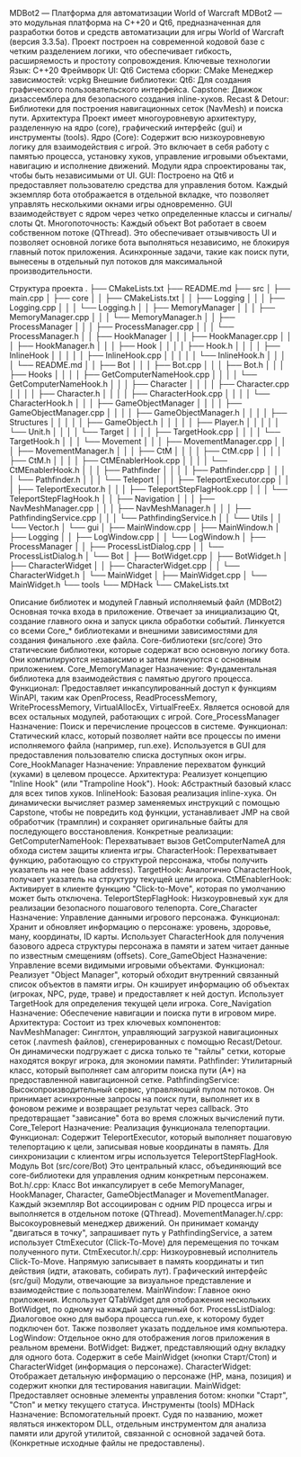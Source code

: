 MDBot2 — Платформа для автоматизации World of Warcraft
MDBot2 — это модульная платформа на C++20 и Qt6, предназначенная для разработки ботов и средств автоматизации для игры World of Warcraft (версия 3.3.5a). Проект построен на современной кодовой базе с четким разделением логики, что обеспечивает гибкость, расширяемость и простоту сопровождения.
Ключевые технологии
Язык: C++20
Фреймворк UI: Qt6
Система сборки: CMake
Менеджер зависимостей: vcpkg
Внешние библиотеки:
Qt6: Для создания графического пользовательского интерфейса.
Capstone: Движок дизассемблера для безопасного создания inline-хуков.
Recast & Detour: Библиотеки для построения навигационных сеток (NavMesh) и поиска пути.
Архитектура
Проект имеет многоуровневую архитектуру, разделенную на ядро (core), графический интерфейс (gui) и инструменты (tools).
Ядро (Core): Содержит всю низкоуровневую логику для взаимодействия с игрой. Это включает в себя работу с памятью процесса, установку хуков, управление игровыми объектами, навигацию и исполнение движений. Модули ядра спроектированы так, чтобы быть независимыми от UI.
GUI: Построено на Qt6 и предоставляет пользователю средства для управления ботом. Каждый экземпляр бота отображается в отдельной вкладке, что позволяет управлять несколькими окнами игры одновременно. GUI взаимодействует с ядром через четко определенные классы и сигналы/слоты Qt.
Многопоточность: Каждый объект Bot работает в своем собственном потоке (QThread). Это обеспечивает отзывчивость UI и позволяет основной логике бота выполняться независимо, не блокируя главный поток приложения. Асинхронные задачи, такие как поиск пути, вынесены в отдельный пул потоков для максимальной производительности.

Структура проекта
.
├── CMakeLists.txt
├── README.md
├── src
│   ├── main.cpp
│   ├── core
│   │   ├── CMakeLists.txt
│   │   ├── Logging
│   │   │   ├── Logging.cpp
│   │   │   └── Logging.h
│   │   ├── MemoryManager
│   │   │   ├── MemoryManager.cpp
│   │   │   └── MemoryManager.h
│   │   ├── ProcessManager
│   │   │   ├── ProcessManager.cpp
│   │   │   └── ProcessManager.h
│   │   ├── HookManager
│   │   │   ├── HookManager.cpp
│   │   │   ├── HookManager.h
│   │   │   ├── Hook
│   │   │   │   ├── Hook.h
│   │   │   │   ├── InlineHook
│   │   │   │   │   ├── InlineHook.cpp
│   │   │   │   │   └── InlineHook.h
│   │   │   │   └── README.md
│   │   ├── Bot
│   │   │   ├── Bot.cpp
│   │   │   ├── Bot.h
│   │   │   ├── Hooks
│   │   │   │   ├── GetComputerNameHook.cpp
│   │   │   │   └── GetComputerNameHook.h
│   │   │   ├── Character
│   │   │   │   ├── Character.cpp
│   │   │   │   ├── Character.h
│   │   │   │   ├── CharacterHook.cpp
│   │   │   │   └── CharacterHook.h
│   │   │   ├── GameObjectManager
│   │   │   │   ├── GameObjectManager.cpp
│   │   │   │   ├── GameObjectManager.h
│   │   │   │   ├── Structures
│   │   │   │   │   ├── GameObject.h
│   │   │   │   │   ├── Player.h
│   │   │   │   │   └── Unit.h
│   │   │   │   └── Target
│   │   │   │       ├── TargetHook.cpp
│   │   │   │       └── TargetHook.h
│   │   │   └── Movement
│   │   │       ├── MovementManager.cpp
│   │   │       ├── MovementManager.h
│   │   │       ├── CtM
│   │   │       │   ├── CtM.cpp
│   │   │       │   ├── CtM.h
│   │   │       │   ├── CtMEnablerHook.cpp
│   │   │       │   └── CtMEnablerHook.h
│   │   │       ├── Pathfinder
│   │   │       │   ├── Pathfinder.cpp
│   │   │       │   └── Pathfinder.h
│   │   │       └── Teleport
│   │   │           ├── TeleportExecutor.cpp
│   │   │           ├── TeleportExecutor.h
│   │   │           ├── TeleportStepFlagHook.cpp
│   │   │           └── TeleportStepFlagHook.h
│   │   ├── Navigation
│   │   │   ├── NavMeshManager.cpp
│   │   │   ├── NavMeshManager.h
│   │   │   ├── PathfindingService.cpp
│   │   │   └── PathfindingService.h
│   │   └── Utils
│   │       └── Vector.h
│   └── gui
│       ├── MainWindow.cpp
│       ├── MainWindow.h
│       ├── Logging
│       │   ├── LogWindow.cpp
│       │   └── LogWindow.h
│       ├── ProcessManager
│       │   ├── ProcessListDialog.cpp
│       │   └── ProcessListDialog.h
│       └── Bot
│           ├── BotWidget.cpp
│           ├── BotWidget.h
│           ├── CharacterWidget
│           │   ├── CharacterWidget.cpp
│           │   └── CharacterWidget.h
│           └── MainWidget
│               ├── MainWidget.cpp
│               └── MainWidget.h
└── tools
    └── MDHack
        └── CMakeLists.txt


Описание библиотек и модулей
Главный исполняемый файл (MDBot2)
Основная точка входа в приложение. Отвечает за инициализацию Qt, создание главного окна и запуск цикла обработки событий. Линкуется со всеми Core_* библиотеками и внешними зависимостями для создания финального .exe файла.
Core-библиотеки (src/core)
Это статические библиотеки, которые содержат всю основную логику бота. Они компилируются независимо и затем линкуются с основным приложением.
Core_MemoryManager
Назначение: Фундаментальная библиотека для взаимодействия с памятью другого процесса.
Функционал: Предоставляет инкапсулированный доступ к функциям WinAPI, таким как OpenProcess, ReadProcessMemory, WriteProcessMemory, VirtualAllocEx, VirtualFreeEx. Является основой для всех остальных модулей, работающих с игрой.
Core_ProcessManager
Назначение: Поиск и перечисление процессов в системе.
Функционал: Статический класс, который позволяет найти все процессы по имени исполняемого файла (например, run.exe). Используется в GUI для предоставления пользователю списка доступных окон игры.
Core_HookManager
Назначение: Управление перехватом функций (хуками) в целевом процессе.
Архитектура: Реализует концепцию "Inline Hook" (или "Trampoline Hook").
Hook: Абстрактный базовый класс для всех типов хуков.
InlineHook: Базовая реализация inline-хука. Он динамически вычисляет размер заменяемых инструкций с помощью Capstone, чтобы не повредить код функции, устанавливает JMP на свой обработчик (трамплин) и сохраняет оригинальные байты для последующего восстановления.
Конкретные реализации:
GetComputerNameHook: Перехватывает вызов GetComputerNameA для обхода систем защиты клиента игры.
CharacterHook: Перехватывает функцию, работающую со структурой персонажа, чтобы получить указатель на нее (base address).
TargetHook: Аналогично CharacterHook, получает указатель на структуру текущей цели игрока.
CtMEnablerHook: Активирует в клиенте функцию "Click-to-Move", которая по умолчанию может быть отключена.
TeleportStepFlagHook: Низкоуровневый хук для реализации безопасного пошагового телепорта.
Core_Character
Назначение: Управление данными игрового персонажа.
Функционал: Хранит и обновляет информацию о персонаже: уровень, здоровье, ману, координаты, ID карты. Использует CharacterHook для получения базового адреса структуры персонажа в памяти и затем читает данные по известным смещениям (offsets).
Core_GameObject
Назначение: Управление всеми видимыми игровыми объектами.
Функционал: Реализует "Object Manager", который обходит внутренний связанный список объектов в памяти игры. Он кэширует информацию об объектах (игроках, NPC, руде, траве) и предоставляет к ней доступ. Использует TargetHook для определения текущей цели игрока.
Core_Navigation
Назначение: Обеспечение навигации и поиска пути в игровом мире.
Архитектура: Состоит из трех ключевых компонентов:
NavMeshManager: Синглтон, управляющий загрузкой навигационных сеток (.navmesh файлов), сгенерированных с помощью Recast/Detour. Он динамически подгружает с диска только те "тайлы" сетки, которые находятся вокруг игрока, для экономии памяти.
Pathfinder: Утилитарный класс, который выполняет сам алгоритм поиска пути (A*) на предоставленной навигационной сетке.
PathfindingService: Высокопроизводительный сервис, управляющий пулом потоков. Он принимает асинхронные запросы на поиск пути, выполняет их в фоновом режиме и возвращает результат через callback. Это предотвращает "зависание" бота во время сложных вычислений пути.
Core_Teleport
Назначение: Реализация функционала телепортации.
Функционал: Содержит TeleportExecutor, который выполняет пошаговую телепортацию к цели, записывая новые координаты в память. Для синхронизации с клиентом игры используется TeleportStepFlagHook.
Модуль Bot (src/core/Bot)
Это центральный класс, объединяющий все core-библиотеки для управления одним конкретным персонажем.
Bot.h/.cpp: Класс Bot инкапсулирует в себе MemoryManager, HookManager, Character, GameObjectManager и MovementManager. Каждый экземпляр Bot ассоциирован с одним PID процесса игры и выполняется в отдельном потоке (QThread).
MovementManager.h/.cpp: Высокоуровневый менеджер движений. Он принимает команду "двигаться в точку", запрашивает путь у PathfindingService, а затем использует CtmExecutor (Click-To-Move) для перемещения по точкам полученного пути.
CtmExecutor.h/.cpp: Низкоуровневый исполнитель Click-To-Move. Напрямую записывает в память координаты и тип действия (идти, атаковать, собирать лут).
Графический интерфейс (src/gui)
Модули, отвечающие за визуальное представление и взаимодействие с пользователем.
MainWindow: Главное окно приложения. Использует QTabWidget для отображения нескольких BotWidget, по одному на каждый запущенный бот.
ProcessListDialog: Диалоговое окно для выбора процесса run.exe, к которому будет подключен бот. Также позволяет указать поддельное имя компьютера.
LogWindow: Отдельное окно для отображения логов приложения в реальном времени.
BotWidget: Виджет, представляющий одну вкладку для одного бота. Содержит в себе MainWidget (кнопки Старт/Стоп) и CharacterWidget (информация о персонаже).
CharacterWidget: Отображает детальную информацию о персонаже (HP, мана, позиция) и содержит кнопки для тестирования навигации.
MainWidget: Предоставляет основные элементы управления ботом: кнопки "Старт", "Стоп" и метку текущего статуса.
Инструменты (tools)
MDHack
Назначение: Вспомогательный проект. Судя по названию, может являться инжектором DLL, отдельным инструментом для анализа памяти или другой утилитой, связанной с основной задачей бота. (Конкретные исходные файлы не предоставлены).